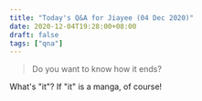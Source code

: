 ```yaml
---
title: "Today's Q&A for Jiayee (04 Dec 2020)"
date: 2020-12-04T19:28:00+08:00
draft: false
tags: ["qna"]
---
```

> Do you want to know how it ends?

What's "it"? If "it" is a manga, of course!
